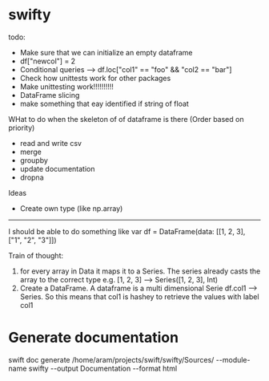 # swifty

todo:
- Make sure that we can initialize an empty dataframe
- df["newcol"] = 2
- Conditional queries --> df.loc["col1" == "foo" && "col2 == "bar"]
- Check how unittests work for other packages
- Make unittesting work!!!!!!!!!!
- DataFrame slicing 
- make something that eay identified if string of float



WHat to do when the skeleton of of dataframe is there (Order based on priority)
- read and write csv
- merge 
- groupby
- update documentation
- dropna

Ideas
- Create own type (like np.array)


--------
I should be able to do something like
var df = DataFrame(data: [[1, 2, 3], ["1", "2", "3"]])

Train of thought:
1. for every array in Data it maps it to a Series. The series already casts the array
  to the correct type e.g. [1, 2, 3] --> Series([1, 2, 3], Int)
2. Create a DataFrame. A dataframe is a multi dimensional Serie
df.col1 --> Series. So this means that col1 is hashey to retrieve the values with label col1






# Generate documentation
swift doc generate /home/aram/projects/swift/swifty/Sources/ --module-name swifty --output Documentation --format html
